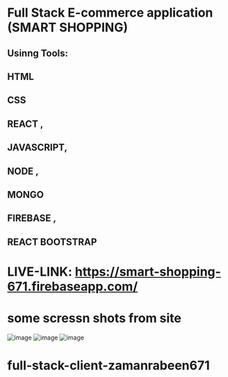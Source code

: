 # Full Stack E-commerce application (SMART SHOPPING) 
## Usinng Tools: 
## HTML 
## CSS 
## REACT , 
## JAVASCRIPT, 
## NODE , 
## MONGO 
## FIREBASE ,
## REACT BOOTSTRAP

# LIVE-LINK: https://smart-shopping-671.firebaseapp.com/

# some scressn shots from site
![image](https://user-images.githubusercontent.com/46568226/116691380-8e494d80-a9dc-11eb-841d-bd2ec3c97d82.png)
![image](https://user-images.githubusercontent.com/46568226/116691546-c18bdc80-a9dc-11eb-8059-1b5789deea75.png)
![image](https://user-images.githubusercontent.com/46568226/116691587-d1a3bc00-a9dc-11eb-96c8-e587b857c75d.png)

# full-stack-client-zamanrabeen671
